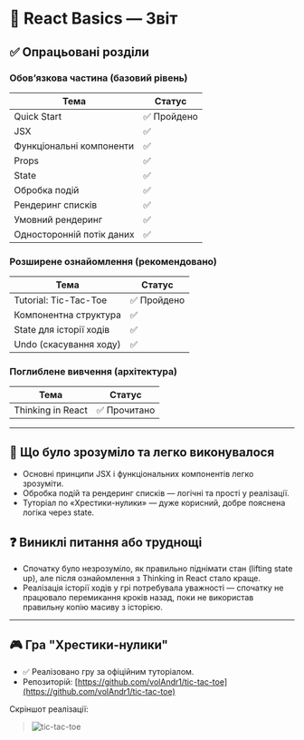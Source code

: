 # 📘 React Basics — Звіт

## ✅ Опрацьовані розділи

### Обов’язкова частина (базовий рівень)

| Тема                               | Статус     |
|------------------------------------|------------|
| Quick Start                        | ✅ Пройдено |
| JSX                                | ✅          |
| Функціональні компоненти           | ✅          |
| Props                              | ✅          |
| State                              | ✅          |
| Обробка подій                      | ✅          |
| Рендеринг списків                  | ✅          |
| Умовний рендеринг                  | ✅          |
| Односторонній потік даних         | ✅          |

### Розширене ознайомлення (рекомендовано)

| Тема                                      | Статус     |
|-------------------------------------------|------------|
| Tutorial: Tic-Tac-Toe                     | ✅ Пройдено |
| Компонентна структура                     | ✅          |
| State для історії ходів                   | ✅          |
| Undo (скасування ходу)                    | ✅          |

### Поглиблене вивчення (архітектура)

| Тема                        | Статус     |
|-----------------------------|------------|
| Thinking in React           | ✅ Прочитано |

---

## 🧠 Що було зрозуміло та легко виконувалося

- Основні принципи JSX і функціональних компонентів легко зрозуміти.
- Обробка подій та рендеринг списків — логічні та прості у реалізації.
- Туторіал по «Хрестики-нулики» — дуже корисний, добре пояснена логіка через state.

## ❓ Виниклі питання або труднощі

- Спочатку було незрозуміло, як правильно піднімати стан (lifting state up), але після ознайомлення з Thinking in React стало краще.
- Реалізація історії ходів у грі потребувала уважності — спочатку не працювало перемикання кроків назад, поки не використав правильну копію масиву з історією.

---

## 🎮 Гра "Хрестики-нулики"

- ✅ Реалізовано гру за офіційним туторіалом.
- Репозиторій: [https://github.com/volAndr1/tic-tac-toe](https://github.com/volAndr1/tic-tac-toe)

Скріншот реалізації:
> ![tic-tac-toe](./screenshots/tic-tac-toe.png)
